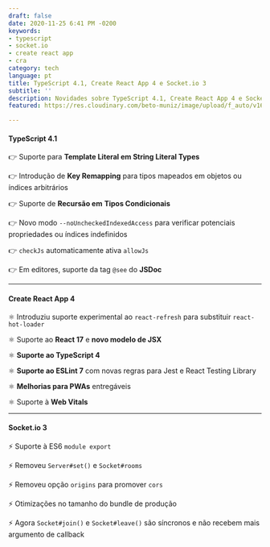 ```yaml
---
draft: false
date: 2020-11-25 6:41 PM -0200
keywords:
- typescript
- socket.io
- create react app
- cra
category: tech
language: pt
title: TypeScript 4.1, Create React App 4 e Socket.io 3
subtitle: ''
description: Novidades sobre TypeScript 4.1, Create React App 4 e Socket.io 3
featured: https://res.cloudinary.com/beto-muniz/image/upload/f_auto/v1605030897/news_g9gmbf.jpg

---
```

#### TypeScript 4.1

👉 Suporte para **Template Literal em String Literal Types**

👉 Introdução de **Key Remapping** para tipos mapeados em objetos ou índices arbitrários

👉 Suporte de **Recursão em** **Tipos Condicionais**

👉 Novo modo `--noUncheckedIndexedAccess` para verificar potenciais propriedades ou índices indefinidos

👉 `checkJs` automaticamente ativa `allowJs`

👉 Em editores, suporte da tag `@see` do **JSDoc**

***

#### Create React App 4

⚛️ Introduziu suporte experimental ao `react-refresh` para substituir `react-hot-loader`

⚛️ Suporte ao **React 17** e **novo modelo de JSX**

⚛️ **Suporte ao TypeScript 4**

⚛️ **Suporte ao ESLint 7** com novas regras para Jest e React Testing Library

⚛️ **Melhorias para PWAs** entregáveis

⚛️ Suporte à **Web Vitals**

***

#### Socket.io 3

⚡️ Suporte à ES6 `module export`

⚡️ Removeu `Server#set()` e `Socket#rooms`

⚡️ Removeu opção `origins` para promover `cors`

⚡️ Otimizações no tamanho do bundle de produção

⚡️ Agora `Socket#join()` e `Socket#leave()` são síncronos e não recebem mais argumento de callback
